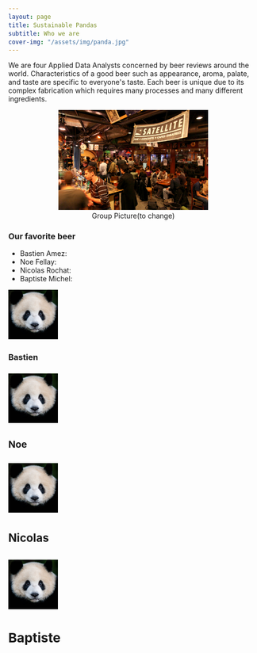 ```yaml
---
layout: page
title: Sustainable Pandas
subtitle: Who we are
cover-img: "/assets/img/panda.jpg"
---
```


We are four Applied Data Analysts concerned by beer reviews around the world. Characteristics of a good beer such as appearance, aroma, palate, and taste are specific to everyone's taste. Each beer is unique due to its complex fabrication which requires many processes and many different ingredients. 

<div style="align: center; text-align:center;">
    <img src="/assets/img/sat.jpg" width="60%" height="60%"/>
    <div class="caption">Group Picture(to change)</div>
</div>

### Our favorite beer

<ul>
  <li>Bastien Amez:</li>
  <li>Noe Fellay:</li>
  <li>Nicolas Rochat:</li>
  <li>Baptiste Michel:</li>
</ul>

<div class="col-4 col-12-mobilep">
    <img src="/assets/img/bastien.jpg" alt="Bastien" style="width: auto; height: auto; max-width: 100px; max-height:100px" class="portrait">
    <div class="content"><h3>Bastien<h3/><div/>
<div/>

<div class="col-4 col-12-mobilep">
    <img src="/assets/img/noe.jpg" alt="Noe" style="width: auto; height: auto; max-width: 100px; max-height:100px" class="portrait">
    <div class="content"><h3>Noe<h3/><div/>
<div/>
        
<div class="col-4 col-12-mobilep">
    <img src="/assets/img/nicolas.jpg" alt="Nicolas" style="width: auto; height: auto; max-width: 100px; max-height:100px" class="portrait">
    <div class="content"><h3>Nicolas<h3/><div/>
<div/>

<div class="col-4 col-12-mobilep">
    <img src="/assets/img/baptiste.jpg" alt="Baptiste" style="width: auto; height: auto; max-width: 100px; max-height:100px" class="portrait">
    <div class="content"><h3>Baptiste<h3/><div/>
<div/>
